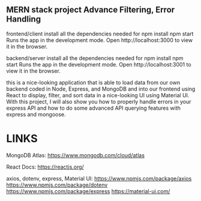 ## MERN stack project Advance Filtering, Error Handling

frontend/client
install all the dependencies needed for
npm install
npm start
Runs the app in the development mode.
Open http://localhost:3000 to view it in the browser.

backend/server
install all the dependencies needed for
npm install
npm start
Runs the app in the development mode.
Open http://localhost:3001 to view it in the browser.

this is a nice-looking application that is able to load data from our own backend coded in Node, Express, and MongoDB and into our frontend using React to
display, filter, and sort data in a nice-looking UI using Material UI. With this project, I will also show you how to properly handle errors in your express API and how to do some advanced API querying features with express and mongoose.

# LINKS

MongoDB Atlas:
https://www.mongodb.com/cloud/atlas

React Docs:
https://reactjs.org/

axios, dotenv, express, Material UI:
https://www.npmjs.com/package/axios
https://www.npmjs.com/package/dotenv
https://www.npmjs.com/package/express
https://material-ui.com/

<img src=''>
